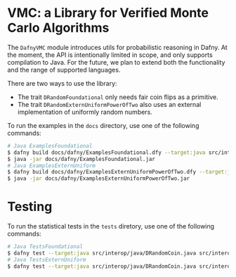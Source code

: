 # VMC: a Library for Verified Monte Carlo Algorithms

The `DafnyVMC` module introduces utils for probabilistic reasoning in Dafny. At the moment, the API is intentionally limited in scope, and only supports compilation to Java. For the future, we plan to extend both the functionality and the range of supported languages.

There are two ways to use the library:
- The trait `DRandomFoundational` only needs fair coin flips as a primitive.
- The trait `DRandomExternUniformPowerOfTwo` also uses an external implementation of uniformly random numbers.

To run the examples in the `docs` directory, use one of the following commands:

```bash
# Java ExamplesFoundational
$ dafny build docs/dafny/ExamplesFoundational.dfy --target:java src/interop/java/DRandomCoin.java src/interop/java/DRandomUniformPowerOfTwo.java dfyconfig.toml --no-verify
$ java -jar docs/dafny/ExamplesFoundational.jar
# Java ExamplesExternUniform
$ dafny build docs/dafny/ExamplesExternUniformPowerOfTwo.dfy --target:java src/interop/java/DRandomCoin.java src/interop/java/DRandomUniformPowerOfTwo.java dfyconfig.toml --no-verify
$ java -jar docs/dafny/ExamplesExternUniformPowerOfTwo.jar
```

# Testing

To run the statistical tests in the `tests` diretory, use one of the following commands:

```bash
# Java TestsFoundational
$ dafny test --target:java src/interop/java/DRandomCoin.java src/interop/java/DRandomUniformPowerOfTwo.java tests/TestsFoundationalPowerOfTwo.dfy tests/Tests.dfy dfyconfig.toml --no-verify
# Java TestsExternUniform
$ dafny test --target:java src/interop/java/DRandomCoin.java src/interop/java/DRandomUniformPowerOfTwo.java tests/TestsExternUniformPowerOfTwo.dfy tests/Tests.dfy dfyconfig.toml --no-verify
```
